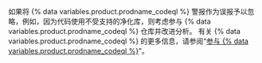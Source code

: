 如果将 {% data variables.product.prodname_codeql %} 警报作为误报予以忽略，例如，因为代码使用不受支持的净化库，则考虑参与 {% data variables.product.prodname_codeql %} 仓库并改进分析。 有关 {% data variables.product.prodname_codeql %} 的更多信息，请参阅“[参与 {% data variables.product.prodname_codeql %}](https://github.com/github/codeql/blob/main/CONTRIBUTING.md)”。
